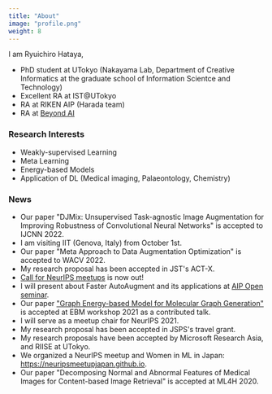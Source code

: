 ```yaml
---
title: "About"
image: "profile.png"
weight: 8
---
```


I am Ryuichiro Hataya, 
* PhD student at UTokyo (Nakayama Lab, Department of Creative Informatics at the graduate school of Information Scientce and Technology)
* Excellent RA at IST@UTokyo
* RA at RIKEN AIP (Harada team)
* RA at [Beyond AI](https://beyondai.jp/)

### Research Interests

* Weakly-supervised Learning
* Meta Learning
* Energy-based Models
* Application of DL (Medical imaging, Palaeontology, Chemistry)

### News

* Our paper "DJMix: Unsupervised Task-agnostic Image Augmentation for Improving Robustness of Convolutional Neural Networks" is accepted to IJCNN 2022.
* I am visiting IIT (Genova, Italy) from October 1st.
* Our paper "Meta Approach to Data Augmentation Optimization" is accepted to WACV 2022.
* My research proposal has been accepted in JST's ACT-X.
* [Call for NeurIPS meetups](https://neurips.cc/Conferences/2021/CallForMeetups) is now out! 
* I will present about Faster AutoAugment and its applications at [AIP Open seminar](https://c5dc59ed978213830355fc8978.doorkeeper.jp/events/115877).
* Our paper ["Graph Energy-based Model for Molecular Graph Generation"](https://openreview.net/forum?id=I2AD-xWJ2-J) is accepted at EBM workshop 2021 as a contributed talk.
* I will serve as a meetup chair for NeurIPS 2021.
* My research proposal has been accepted in JSPS's travel grant.
* My research proposals have been accepted by Microsoft Research Asia, and RIISE at UTokyo.
* We organized a NeurIPS meetup and Women in ML in Japan: https://neuripsmeetupjapan.github.io.
* Our paper "Decomposing Normal and Abnormal Features of Medical Images for Content-based Image Retrieval" is accepted at ML4H 2020.